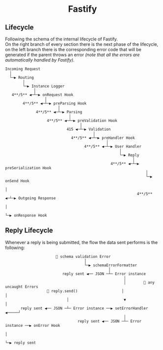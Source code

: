 <h1 align="center">Fastify</h1>

## Lifecycle
Following the schema of the internal lifecycle of Fastify.<br>
On the right branch of every section there is the next phase of the lifecycle, on the left branch there is the corresponding error code that will be generated if the parent throws an error *(note that all the errors are automatically handled by Fastify)*.

```
Incoming Request
  │
  └─▶ Routing
        │
        └─▶ Instance Logger
             │
   4**/5** ◀─┴─▶ onRequest Hook
                  │
        4**/5** ◀─┴─▶ preParsing Hook
                        │
              4**/5** ◀─┴─▶ Parsing
                             │
                   4**/5** ◀─┴─▶ preValidation Hook
                                  │
                            415 ◀─┴─▶ Validation
                                        │
                              4**/5** ◀─┴─▶ preHandler Hook
                                              │
                                    4**/5** ◀─┴─▶ User Handler
                                                    │
                                                    └─▶ Reply
                                                          │
                                                4**/5** ◀─┴─▶ preSerialization Hook
                                                                │
                                                                └─▶ onSend Hook
                                                                      │
                                                            4**/5** ◀─┴─▶ Outgoing Response
                                                                            │
                                                                            └─▶ onResponse Hook
```

## Reply Lifecycle

Whenever a reply is being submitted, the flow the data sent performs is the following:

```
                       🌟 schema validation Error
                                    │
                                    └─▶ schemaErrorFormatter
                                               │
                          reply sent ◀── JSON ─┴─ Error instance
                                                      │
                                                      │        🌟 any uncaught Errors
                   🌟 reply.send()                    │                 │
                            │                         ▼                 │
       reply sent ◀── JSON ─┴─ Error instance ──▶ setErrorHandler ◀─────┘
                                                      │
                                 reply sent ◀── JSON ─┴─ Error instance ──▶ onError Hook
                                                                                │
                                                                                └─▶ reply sent
```
